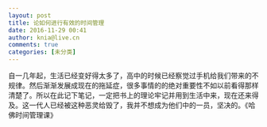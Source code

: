 ```yaml
---
layout: post
title: 论如何进行有效的时间管理
date: 2016-11-29 00:41
author: knia@live.cn
comments: true
categories: [未分类]
---
```

自一几年起，生活已经变好得太多了，高中的时候已经察觉过手机给我们带来的不规律。然后渐渐发展成现在的拖延症，很多事情的的绝对重要性不如以前看得那样清楚了。所以在此记下笔记，一定把书上的理论牢记并用到生活中来，现在还来得及。这一代人已经被这种恶灵给毁了，我并不想成为他们中的一员，坚决的。《哈佛时间管理课》
